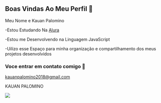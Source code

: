 ## Boas Vindas Ao Meu Perfil 💟

Meu Nome e Kauan Palomino  

-Estou Estudando Na [Alura](https://www.alura.com.br)

-Estou me Desenvolvendo na Linguagem JavaScript

-Uilizo esse Espaço para minha organização e compartilhamento dos meus projetos desenvolvidos 

### Voce entrar em contato comigo 📧

kauanpalomino2018@gmail.com

KAUAN PALOMINO 


![](https://media1.tenor.com/m/IMf14FhRdwoAAAAC/toji-fushiguro.gif)
